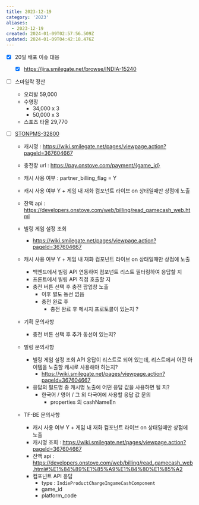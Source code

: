 ```yaml
---
title: 2023-12-19
category: '2023'
aliases:
  - 2023-12-19
created: 2024-01-09T02:57:56.509Z
updated: 2024-01-09T04:42:18.476Z
---
```


- [x] 20일 배포 이슈 대응
  - [x] https://jira.smilegate.net/browse/INDIA-15240
- [ ] 스마일락 정산
  - 오리발 59,000
  - 수영장
    - 34,000 x 3
    - 50,000 x 3
  - 스포츠 타올 29,770
- [ ] [STONPMS-32800](https://jira.smilegate.net/browse/STONPMS-32800)

  - 캐시명 : https://wiki.smilegate.net/pages/viewpage.action?pageId=367604667
  - 충전창 url : https://pay.onstove.com/payment/{game_id}
  - 캐시 사용 여부 : partner_billing_flag = Y
  - 캐시 사용 여부 Y + 게임 내 재화 컴포넌트 라이브 on 상태일때만 상점에 노출
  - 잔액 api : https://developers.onstove.com/web/billing/read_gamecash_web.html

  - 빌링 게임 설정 조회
    - https://wiki.smilegate.net/pages/viewpage.action?pageId=367604667
  - 캐시 사용 여부 Y + 게임 내 재화 컴포넌트 라이브 on 상태일때만 상점에 노출

    - 백엔드에서 빌링 API 연동하여 컴포넌트 리스트 필터링하여 응답할 지
    - 프론트에서 빌링 API 직접 호출할 지
    - 충전 버튼 선택 후 충전 팝업창 노출
      - 이후 별도 동선 없음
      - 충전 완료 후
        - 충전 완료 후 메시지 프로토콜이 있는지 ?

  - 기획 문의사항

    - 충전 버튼 선택 후 추가 동선이 있는지?

  - 빌링 문의사항

    - 빌링 게임 설정 조회 API 응답이 리스트로 되어 있는데, 리스트에서 어떤 아이템을 노출할 캐시로 사용해야 하는지?
      - https://wiki.smilegate.net/pages/viewpage.action?pageId=367604667
    - 응답의 필드명 중 캐시명 노출에 어떤 응답 값을 사용하면 될 지?
      - 한국어 / 영어 / 그 외 다국어에 사용할 응답 값 문의
        - properties 의 cashNameEn

  - TF-BE 문의사항
    - 캐시 사용 여부 Y + 게임 내 재화 컴포넌트 라이브 on 상태일때만 상점에 노출
    - 캐시명 조회 : https://wiki.smilegate.net/pages/viewpage.action?pageId=367604667
    - 잔액 api : https://developers.onstove.com/web/billing/read_gamecash_web.html#%E1%84%89%E1%85%A9%E1%84%80%E1%85%A2
    - 컴포넌트 API 응답
      - type : `IndieProductChargeIngameCashComponent`
      - game_id
      - platform_code
